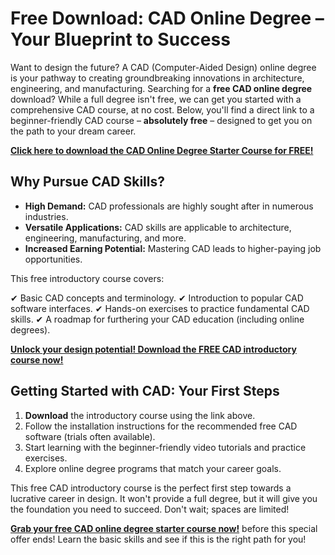 # Free Download: CAD Online Degree – Your Blueprint to Success

Want to design the future? A CAD (Computer-Aided Design) online degree is your pathway to creating groundbreaking innovations in architecture, engineering, and manufacturing. Searching for a **free CAD online degree** download? While a full degree isn't free, we can get you started with a comprehensive CAD course, at no cost. Below, you'll find a direct link to a beginner-friendly CAD course – **absolutely free** – designed to get you on the path to your dream career.

[**Click here to download the CAD Online Degree Starter Course for FREE!**](https://udemywork.com/cad-online-degree)

## Why Pursue CAD Skills?

*   **High Demand:** CAD professionals are highly sought after in numerous industries.
*   **Versatile Applications:** CAD skills are applicable to architecture, engineering, manufacturing, and more.
*   **Increased Earning Potential:** Mastering CAD leads to higher-paying job opportunities.

This free introductory course covers:

✔ Basic CAD concepts and terminology.
✔ Introduction to popular CAD software interfaces.
✔ Hands-on exercises to practice fundamental CAD skills.
✔ A roadmap for furthering your CAD education (including online degrees).

[**Unlock your design potential! Download the FREE CAD introductory course now!**](https://udemywork.com/cad-online-degree)

## Getting Started with CAD: Your First Steps

1.  **Download** the introductory course using the link above.
2.  Follow the installation instructions for the recommended free CAD software (trials often available).
3.  Start learning with the beginner-friendly video tutorials and practice exercises.
4.  Explore online degree programs that match your career goals.

This free CAD introductory course is the perfect first step towards a lucrative career in design. It won't provide a full degree, but it will give you the foundation you need to succeed. Don't wait; spaces are limited!

**[Grab your free CAD online degree starter course now!](https://udemywork.com/cad-online-degree)** before this special offer ends! Learn the basic skills and see if this is the right path for you!
